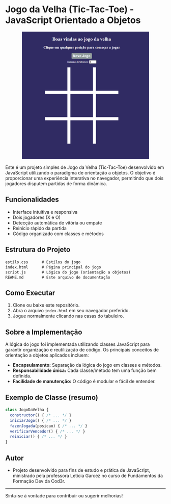 # Jogo da Velha (Tic-Tac-Toe) - JavaScript Orientado a Objetos

<p align=center>
  <img src="./project.png" alt="Tela do Projeto de Jogo da Velha" width=400px height=400px />
</p>

Este é um projeto simples de Jogo da Velha (Tic-Tac-Toe) desenvolvido em JavaScript utilizando o paradigma de orientação a objetos. O objetivo é proporcionar uma experiência interativa no navegador, permitindo que dois jogadores disputem partidas de forma dinâmica.

## Funcionalidades
- Interface intuitiva e responsiva
- Dois jogadores (X e O)
- Detecção automática de vitória ou empate
- Reinício rápido da partida
- Código organizado com classes e métodos

## Estrutura do Projeto
```
estilo.css      # Estilos do jogo
index.html      # Página principal do jogo
script.js       # Lógica do jogo (orientação a objetos)
REAME.md        # Este arquivo de documentação
```

## Como Executar
1. Clone ou baixe este repositório.
2. Abra o arquivo `index.html` em seu navegador preferido.
3. Jogue normalmente clicando nas casas do tabuleiro.

## Sobre a Implementação
A lógica do jogo foi implementada utilizando classes JavaScript para garantir organização e reutilização de código. Os principais conceitos de orientação a objetos aplicados incluem:
- **Encapsulamento:** Separação da lógica do jogo em classes e métodos.
- **Responsabilidade única:** Cada classe/método tem uma função bem definida.
- **Facilidade de manutenção:** O código é modular e fácil de entender.

## Exemplo de Classe (resumo)
```js
class JogoDaVelha {
  constructor() { /* ... */ }
  iniciarJogo() { /* ... */ }
  fazerJogada(posicao) { /* ... */ }
  verificarVencedor() { /* ... */ }
  reiniciar() { /* ... */ }
}
```

## Autor
- Projeto desenvolvido para fins de estudo e prática de JavaScript, ministrado pela professora Letícia Garcez no curso de Fundamentos da Formação Dev da Cod3r.

---
Sinta-se à vontade para contribuir ou sugerir melhorias!
